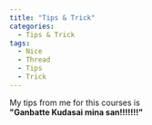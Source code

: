 ```yaml
---
title: "Tips & Trick"
categories:
  - Tips & Trick
tags:
  - Nice
  - Thread
  - Tips
  - Trick
---
```


  My tips from me for this courses is <br>**"Ganbatte Kudasai mina san!!!!!!!"**